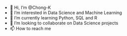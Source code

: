- 👋 Hi, I’m @Chong-K
- 👀 I’m interested in Data Science and Machine Learning
- 🌱 I’m currently learning Python, SQL and R
- 💞️ I’m looking to collaborate on Data Science projects 
- 📫 How to reach me

<!---
Chong-K/Chong-K is a ✨ special ✨ repository because its `README.md` (this file) appears on your GitHub profile.
You can click the Preview link to take a look at your changes.
--->
